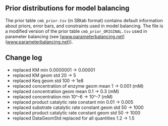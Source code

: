 Prior distributions for model balancing
---------------------------------------

The prior table `cmb_prior.tsv` (in SBtab format) contains default information about priors, error bars, and constraints used in model balancing. The file is a modified version of the prior table `cmb_prior_ORIGINAL.tsv` used in parameter balancing (see [www.parameterbalancing.net] (www.parameterbalancing.net)).

## Change log

* replaced KM min 0.0000001 -> 0.00001
* replaced KM geom std 20 -> 5
* replaced Keq geom std 100 -> 1e8
* replaced concentration of enzyme geom mean 1 -> 0.001 (mM)
* replaced concentration geom mean 0.1 -> 0.3 (mM)
* replaced concentration min 10^-6 -> 10^-7 (mM)
* replaced product catalytic rate constant min 0.01 -> 0.005
* replaced substrate catalytic rate constant geom std 50 -> 1000
* replaced product catalytic rate constant geom std   50 -> 1000
* replaced DataGeomStd replaced for all quantities 1.2 -> 1.5
